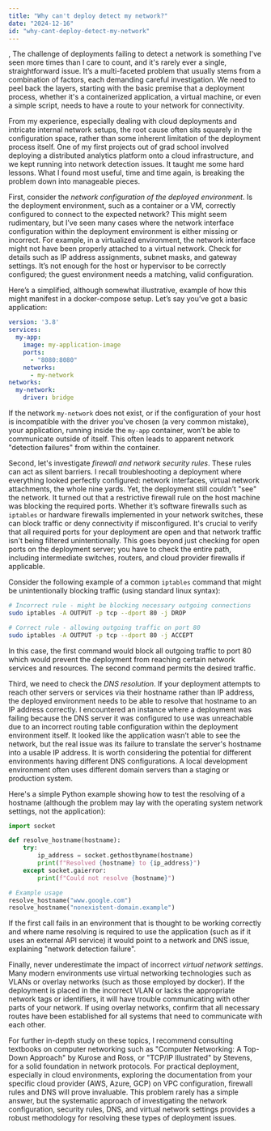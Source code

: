 ```yaml
---
title: "Why can't deploy detect my network?"
date: "2024-12-16"
id: "why-cant-deploy-detect-my-network"
---
```


,  The challenge of deployments failing to detect a network is something I've seen more times than I care to count, and it's rarely ever a single, straightforward issue. It’s a multi-faceted problem that usually stems from a combination of factors, each demanding careful investigation. We need to peel back the layers, starting with the basic premise that a deployment process, whether it's a containerized application, a virtual machine, or even a simple script, needs to have a route to your network for connectivity.

From my experience, especially dealing with cloud deployments and intricate internal network setups, the root cause often sits squarely in the configuration space, rather than some inherent limitation of the deployment process itself. One of my first projects out of grad school involved deploying a distributed analytics platform onto a cloud infrastructure, and we kept running into network detection issues. It taught me some hard lessons. What I found most useful, time and time again, is breaking the problem down into manageable pieces.

First, consider the *network configuration of the deployed environment*. Is the deployment environment, such as a container or a VM, correctly configured to connect to the expected network? This might seem rudimentary, but I’ve seen many cases where the network interface configuration within the deployment environment is either missing or incorrect. For example, in a virtualized environment, the network interface might not have been properly attached to a virtual network. Check for details such as IP address assignments, subnet masks, and gateway settings. It’s not enough for the host or hypervisor to be correctly configured; the guest environment needs a matching, valid configuration.

Here’s a simplified, although somewhat illustrative, example of how this might manifest in a docker-compose setup. Let’s say you’ve got a basic application:

```yaml
version: '3.8'
services:
  my-app:
    image: my-application-image
    ports:
      - "8080:8080"
    networks:
      - my-network
networks:
  my-network:
    driver: bridge
```

If the network `my-network` does not exist, or if the configuration of your host is incompatible with the driver you've chosen (a very common mistake), your application, running inside the `my-app` container, won’t be able to communicate outside of itself. This often leads to apparent network "detection failures" from within the container.

Second, let's investigate *firewall and network security rules*. These rules can act as silent barriers. I recall troubleshooting a deployment where everything looked perfectly configured: network interfaces, virtual network attachments, the whole nine yards. Yet, the deployment still couldn’t "see" the network. It turned out that a restrictive firewall rule on the host machine was blocking the required ports. Whether it’s software firewalls such as `iptables` or hardware firewalls implemented in your network switches, these can block traffic or deny connectivity if misconfigured. It's crucial to verify that all required ports for your deployment are open and that network traffic isn't being filtered unintentionally. This goes beyond just checking for open ports on the deployment server; you have to check the entire path, including intermediate switches, routers, and cloud provider firewalls if applicable.

Consider the following example of a common `iptables` command that might be unintentionally blocking traffic (using standard linux syntax):

```bash
# Incorrect rule - might be blocking necessary outgoing connections
sudo iptables -A OUTPUT -p tcp --dport 80 -j DROP

# Correct rule - allowing outgoing traffic on port 80
sudo iptables -A OUTPUT -p tcp --dport 80 -j ACCEPT
```

In this case, the first command would block all outgoing traffic to port 80 which would prevent the deployment from reaching certain network services and resources. The second command permits the desired traffic.

Third, we need to check the *DNS resolution*. If your deployment attempts to reach other servers or services via their hostname rather than IP address, the deployed environment needs to be able to resolve that hostname to an IP address correctly. I encountered an instance where a deployment was failing because the DNS server it was configured to use was unreachable due to an incorrect routing table configuration within the deployment environment itself. It looked like the application wasn’t able to see the network, but the real issue was its failure to translate the server's hostname into a usable IP address. It is worth considering the potential for different environments having different DNS configurations. A local development environment often uses different domain servers than a staging or production system.

Here's a simple Python example showing how to test the resolving of a hostname (although the problem may lay with the operating system network settings, not the application):

```python
import socket

def resolve_hostname(hostname):
    try:
        ip_address = socket.gethostbyname(hostname)
        print(f"Resolved {hostname} to {ip_address}")
    except socket.gaierror:
        print(f"Could not resolve {hostname}")

# Example usage
resolve_hostname("www.google.com")
resolve_hostname("nonexistent-domain.example")
```

If the first call fails in an environment that is thought to be working correctly and where name resolving is required to use the application (such as if it uses an external API service) it would point to a network and DNS issue, explaining "network detection failure".

Finally, never underestimate the impact of incorrect *virtual network settings*. Many modern environments use virtual networking technologies such as VLANs or overlay networks (such as those employed by docker). If the deployment is placed in the incorrect VLAN or lacks the appropriate network tags or identifiers, it will have trouble communicating with other parts of your network. If using overlay networks, confirm that all necessary routes have been established for all systems that need to communicate with each other.

For further in-depth study on these topics, I recommend consulting textbooks on computer networking such as "Computer Networking: A Top-Down Approach" by Kurose and Ross, or "TCP/IP Illustrated" by Stevens, for a solid foundation in network protocols. For practical deployment, especially in cloud environments, exploring the documentation from your specific cloud provider (AWS, Azure, GCP) on VPC configuration, firewall rules and DNS will prove invaluable. This problem rarely has a simple answer, but the systematic approach of investigating the network configuration, security rules, DNS, and virtual network settings provides a robust methodology for resolving these types of deployment issues.

